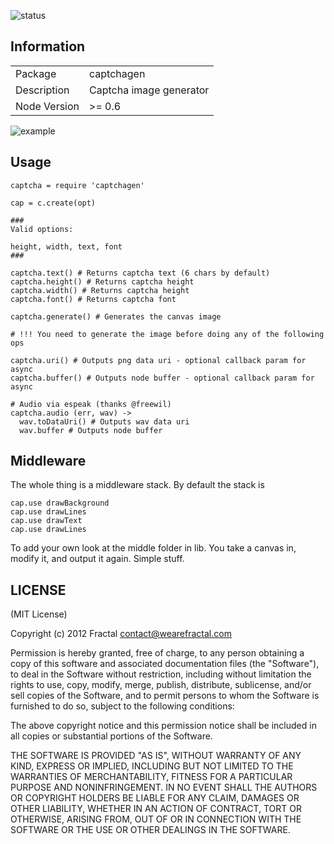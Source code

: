 ![status](https://secure.travis-ci.org/wearefractal/captchagen.png?branch=master)

## Information

<table>
<tr> 
<td>Package</td><td>captchagen</td>
</tr>
<tr>
<td>Description</td>
<td>Captcha image generator</td>
</tr>
<tr>
<td>Node Version</td>
<td>>= 0.6</td>
</tr>
</table>

![example](https://i.cloudup.com/j5gB0Piif2-3000x3000.png)

## Usage

```coffee-script
captcha = require 'captchagen'

cap = c.create(opt)

###
Valid options:

height, width, text, font
###

captcha.text() # Returns captcha text (6 chars by default)
captcha.height() # Returns captcha height
captcha.width() # Returns captcha height
captcha.font() # Returns captcha font

captcha.generate() # Generates the canvas image

# !!! You need to generate the image before doing any of the following ops

captcha.uri() # Outputs png data uri - optional callback param for async
captcha.buffer() # Outputs node buffer - optional callback param for async

# Audio via espeak (thanks @freewil)
captcha.audio (err, wav) ->
  wav.toDataUri() # Outputs wav data uri
  wav.buffer # Outputs node buffer
```

## Middleware

The whole thing is a middleware stack. By default the stack is 

```coffee-script
cap.use drawBackground
cap.use drawLines
cap.use drawText
cap.use drawLines
```

To add your own look at the middle folder in lib. You take a canvas in, modify it, and output it again. Simple stuff.


## LICENSE

(MIT License)

Copyright (c) 2012 Fractal <contact@wearefractal.com>

Permission is hereby granted, free of charge, to any person obtaining
a copy of this software and associated documentation files (the
"Software"), to deal in the Software without restriction, including
without limitation the rights to use, copy, modify, merge, publish,
distribute, sublicense, and/or sell copies of the Software, and to
permit persons to whom the Software is furnished to do so, subject to
the following conditions:

The above copyright notice and this permission notice shall be
included in all copies or substantial portions of the Software.

THE SOFTWARE IS PROVIDED "AS IS", WITHOUT WARRANTY OF ANY KIND,
EXPRESS OR IMPLIED, INCLUDING BUT NOT LIMITED TO THE WARRANTIES OF
MERCHANTABILITY, FITNESS FOR A PARTICULAR PURPOSE AND
NONINFRINGEMENT. IN NO EVENT SHALL THE AUTHORS OR COPYRIGHT HOLDERS BE
LIABLE FOR ANY CLAIM, DAMAGES OR OTHER LIABILITY, WHETHER IN AN ACTION
OF CONTRACT, TORT OR OTHERWISE, ARISING FROM, OUT OF OR IN CONNECTION
WITH THE SOFTWARE OR THE USE OR OTHER DEALINGS IN THE SOFTWARE.